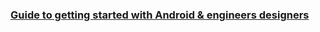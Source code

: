 ### [Guide to getting started with Android & engineers designers](https://github.com/nstevens/androidguide/wiki)
